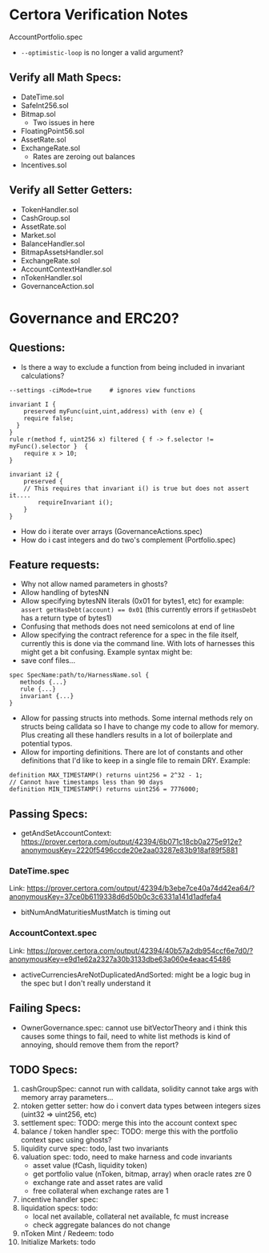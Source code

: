 # Certora Verification Notes

AccountPortfolio.spec

- `--optimistic-loop` is no longer a valid argument?

## Verify all Math Specs:

- DateTime.sol
- SafeInt256.sol
- Bitmap.sol
  - Two issues in here
- FloatingPoint56.sol
- AssetRate.sol
- ExchangeRate.sol
  - Rates are zeroing out balances
- Incentives.sol

## Verify all Setter Getters:

- TokenHandler.sol
- CashGroup.sol
- AssetRate.sol
- Market.sol
- BalanceHandler.sol
- BitmapAssetsHandler.sol
- ExchangeRate.sol
- AccountContextHandler.sol
- nTokenHandler.sol
- GovernanceAction.sol

# Governance and ERC20?

## Questions:

- Is there a way to exclude a function from being included in invariant calculations?

```
--settings -ciMode=true     # ignores view functions

invariant I {
	preserved myFunc(uint,uint,address) with (env e) {
    require false;
  }
}
rule r(method f, uint256 x) filtered { f -> f.selector != myFunc().selector }  {
	require x > 10;
}

invariant i2 {
	preserved {
    // This requires that invariant i() is true but does not assert it....
		requireInvariant i();
	}
}
```

- How do i iterate over arrays (GovernanceActions.spec)
- How do i cast integers and do two's complement (Portfolio.spec)

## Feature requests:

- Why not allow named parameters in ghosts?
- Allow handling of bytesNN
- Allow specifying bytesNN literals (0x01 for bytes1, etc) for example: `assert getHasDebt(account) == 0x01` (this currently errors if `getHasDebt` has a return type of bytes1)
- Confusing that methods does not need semicolons at end of line
- Allow specifying the contract reference for a spec in the file itself, currently this is done via the command line. With lots of harnesses this might get a bit confusing. Example syntax might be:
- save conf files...

```
spec SpecName:path/to/HarnessName.sol {
   methods {...}
   rule {...}
   invariant {...}
}
```

- Allow for passing structs into methods. Some internal methods rely on structs being calldata so I have to change my code to allow for memory. Plus creating all these handlers results in a lot of boilerplate and potential typos.
- Allow for importing definitions. There are lot of constants and other definitions that I'd like to keep in a single file to remain DRY. Example:

```
definition MAX_TIMESTAMP() returns uint256 = 2^32 - 1;
// Cannot have timestamps less than 90 days
definition MIN_TIMESTAMP() returns uint256 = 7776000;
```

## Passing Specs:

- getAndSetAccountContext: https://prover.certora.com/output/42394/6b071c18cb0a275e912e?anonymousKey=2220f5496ccde20e2aa03287e83b918af89f5881

### DateTime.spec

Link: https://prover.certora.com/output/42394/b3ebe7ce40a74d42ea64/?anonymousKey=37ce0b6119338d6d50b0c3c6331a141d1adfefa4

- bitNumAndMaturitiesMustMatch is timing out

### AccountContext.spec

Link: https://prover.certora.com/output/42394/40b57a2db954ccf6e7d0/?anonymousKey=e9d1e62a2327a30b3133dbe63a060e4eaac45486

- activeCurrenciesAreNotDuplicatedAndSorted: might be a logic bug in the spec but I don't really understand it

## Failing Specs:

- OwnerGovernance.spec: cannot use bitVectorTheory and i think this causes some things to fail, need to white list methods is kind of annoying, should remove them from the report?

## TODO Specs:

1. cashGroupSpec: cannot run with calldata, solidity cannot take args with memory array parameters...
1. ntoken getter setter: how do i convert data types between integers sizes (uint32 => uint256, etc)
1. settlement spec: TODO: merge this into the account context spec
1. balance / token handler spec: TODO: merge this with the portfolio context spec using ghosts?
1. liquidity curve spec: todo, last two invariants
1. valuation spec: todo, need to make harness and code invariants
   - asset value (fCash, liquidity token)
   - get portfolio value (nToken, bitmap, array) when oracle rates zre 0
   - exchange rate and asset rates are valid
   - free collateral when exchange rates are 1
1. incentive handler spec:
1. liquidation specs: todo:
   - local net available, collateral net available, fc must increase
   - check aggregate balances do not change
1. nToken Mint / Redeem: todo
1. Initialize Markets: todo
